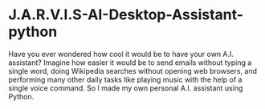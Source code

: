 # J.A.R.V.I.S-AI-Desktop-Assistant-python
Have you ever wondered how cool it would be to have your own A.I. assistant? Imagine how easier it would be to send emails without typing a single word, doing Wikipedia searches without opening web browsers, and performing many other daily tasks like playing music with the help of a single voice command. So I made my own personal A.I. assistant using Python. 
